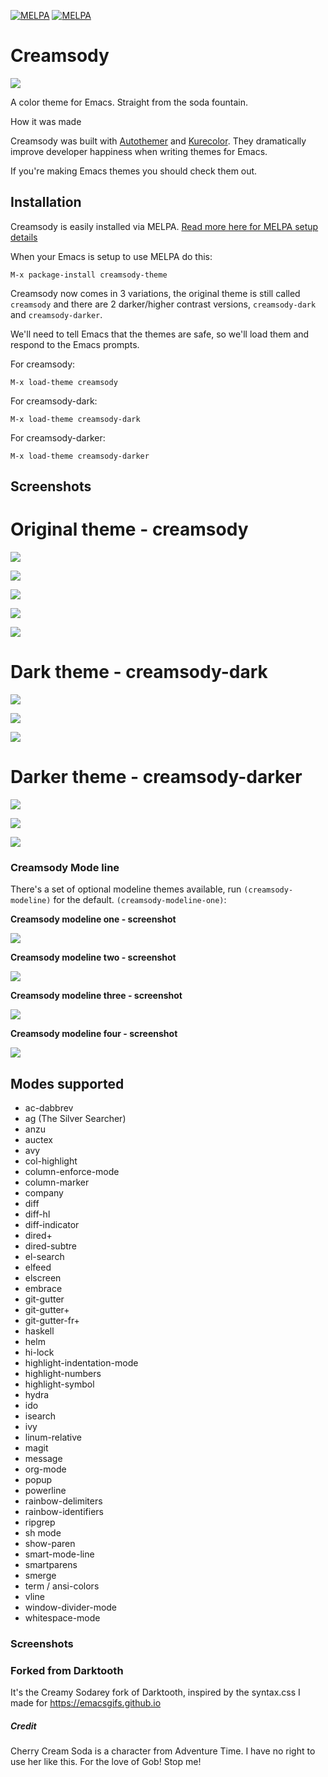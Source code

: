 [![MELPA](http://stable.melpa.org/packages/creamsody-theme-badge.svg)](http://stable.melpa.org/#/creamsody-theme) [![MELPA](http://melpa.org/packages/creamsody-theme-badge.svg)](http://melpa.org/#/creamsody-theme)

# Creamsody

![](images/creamsody.png)

A color theme for Emacs.  Straight from the soda fountain.

How it was made

Creamsody was built with [Autothemer](https://github.com/jasonm23/autothemer) and [Kurecolor](https://github.com/emacsfodder/kurecolor). 
They dramatically improve developer happiness when writing themes for Emacs.

If you're making Emacs themes you should check them out.

## Installation

Creamsody is easily installed via MELPA.  [Read more here for MELPA setup details](http://melpa.org/#/getting-started)

When your Emacs is setup to use MELPA do this:

```
M-x package-install creamsody-theme
```

Creamsody now comes in 3 variations, the original theme is still called `creamsody` and there are 2 
darker/higher contrast versions, `creamsody-dark` and `creamsody-darker`.

We'll need to tell Emacs that the themes are safe, so we'll load them and respond to the Emacs prompts.

For creamsody:

```
M-x load-theme creamsody
```

For creamsody-dark:

```
M-x load-theme creamsody-dark
```

For creamsody-darker:

```
M-x load-theme creamsody-darker
```

## Screenshots

# Original theme - creamsody

![](screenshots/creamsody-multi-window.png)

![](screenshots/screamsody-c-dired-subtree.png)

![](screenshots/creamsody-lisp.png)

![](screenshots/creamsody-shell.png)

![](screenshots/creamsody-yaml.png)

# Dark theme - creamsody-dark

![](screenshots/creamsody-dark-lisp.png)

![](screenshots/creamsody-dark-shell.png)

![](screenshots/creamsody-dark-yaml.png)

# Darker theme - creamsody-darker

![](screenshots/creamsody-darker-lisp.png)

![](screenshots/creamsody-darker-shell.png)

![](screenshots/creamsody-darker-yaml.png)

### Creamsody Mode line

There's a set of optional modeline themes available, run `(creamsody-modeline)` for the default. `(creamsody-modeline-one)`: 

**Creamsody modeline one - screenshot**

![](screenshot/screamsody-modeline-one.png)

**Creamsody modeline two - screenshot**

![](screenshots/creamsody-modeline-two.png)

**Creamsody modeline three - screenshot**

![](screenshots/creamsody-modeline-three.png)

**Creamsody modeline four - screenshot**

![](screenshot/screamsody-modeline-four.png)

## Modes supported

- ac-dabbrev
- ag (The Silver Searcher)
- anzu
- auctex
- avy
- col-highlight
- column-enforce-mode
- column-marker
- company
- diff
- diff-hl
- diff-indicator
- dired+
- dired-subtre
- el-search
- elfeed
- elscreen
- embrace
- git-gutter
- git-gutter+
- git-gutter-fr+
- haskell
- helm
- hi-lock
- highlight-indentation-mode
- highlight-numbers
- highlight-symbol
- hydra
- ido
- isearch
- ivy
- linum-relative
- magit
- message
- org-mode
- popup
- powerline
- rainbow-delimiters
- rainbow-identifiers
- ripgrep
- sh mode
- show-paren
- smart-mode-line
- smartparens
- smerge
- term / ansi-colors
- vline
- window-divider-mode
- whitespace-mode

### Screenshots

### Forked from Darktooth

It's the Creamy Sodarey fork of Darktooth, inspired by the syntax.css I made
for https://emacsgifs.github.io

##### Credit

Cherry Cream Soda is a character from Adventure Time.  I have no right
to use her like this.  For the love of Gob!  Stop me!
